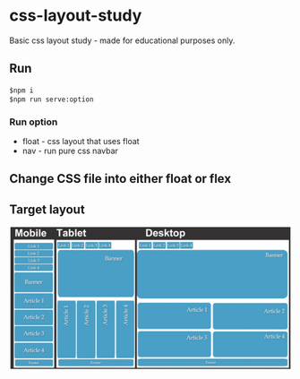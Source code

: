 # css-layout-study
Basic css layout study - made for educational purposes only.

## Run
```
$npm i
$npm run serve:option
```
### Run option
* float - css layout that uses float
* nav - run pure css navbar
## Change CSS file into either float or  flex


## Target layout
![alt text](./css-layout.png)
